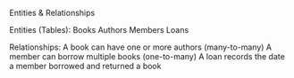 Entities & Relationships

Entities (Tables):
Books
Authors
Members
Loans

Relationships:
A book can have one or more authors (many-to-many)
A member can borrow multiple books (one-to-many)
A loan records the date a member borrowed and returned a book
